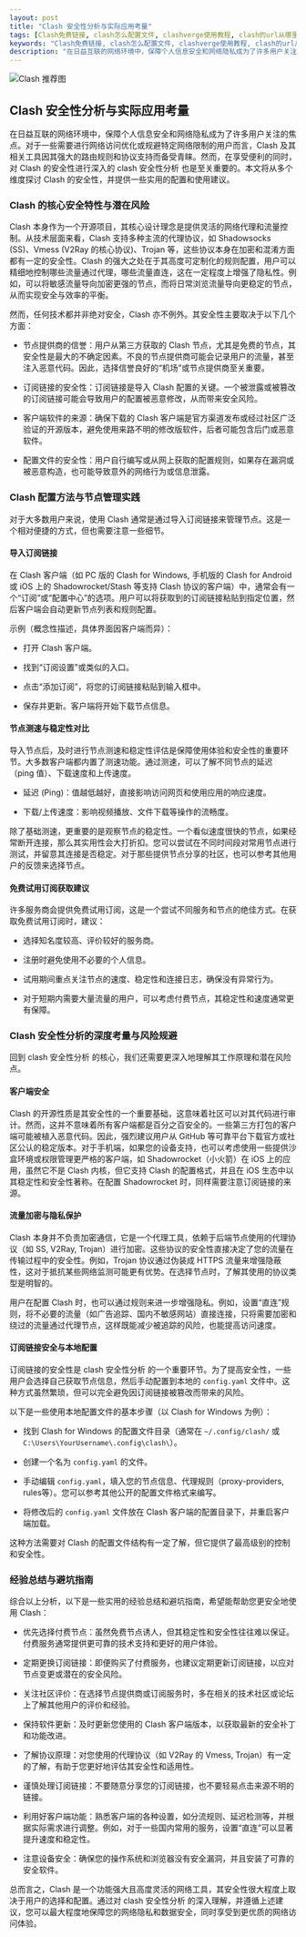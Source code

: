 ```yaml
---
layout: post
title: "Clash 安全性分析与实际应用考量"
tags: [Clash免费链接, clash怎么配置文件, clashverge使用教程, clash的url从哪里获取, 订阅在哪里找, clash配置文件下载不了, clash下载配置网络错误]
keywords: "Clash免费链接, clash怎么配置文件, clashverge使用教程, clash的url从哪里获取, 订阅在哪里找, clash配置文件下载不了, clash下载配置网络错误"
description: "在日益互联的网络环境中，保障个人信息安全和网络隐私成为了许多用户关注的焦点。对于一些需要进行网络访问优化或规避特定网络限制的用户而言，Clash 及其相关工具因其强大的路由规则和协议支持而备受青睐。然而，在享受便利的同时，对 Clash 的安全性进行深入的 clash 安全性分析 也是至关重要的。本文将从多个维度探讨 Clash 的安全性，并提供一些实用的配置和使用建议。"
---
```


![Clash 推荐图](https://clashjd.github.io/assets/img/免费clash节点.png)

## Clash 安全性分析与实际应用考量

在日益互联的网络环境中，保障个人信息安全和网络隐私成为了许多用户关注的焦点。对于一些需要进行网络访问优化或规避特定网络限制的用户而言，Clash 及其相关工具因其强大的路由规则和协议支持而备受青睐。然而，在享受便利的同时，对 Clash 的安全性进行深入的 clash 安全性分析 也是至关重要的。本文将从多个维度探讨 Clash 的安全性，并提供一些实用的配置和使用建议。

### Clash 的核心安全特性与潜在风险

Clash 本身作为一个开源项目，其核心设计理念是提供灵活的网络代理和流量控制。从技术层面来看，Clash 支持多种主流的代理协议，如 Shadowsocks (SS)、Vmess (V2Ray 的核心协议)、Trojan 等，这些协议本身在加密和混淆方面都有一定的安全性。Clash 的强大之处在于其高度可定制化的规则配置，用户可以精细地控制哪些流量通过代理，哪些流量直连，这在一定程度上增强了隐私性。例如，可以将敏感流量导向加密更强的节点，而将日常浏览流量导向更稳定的节点，从而实现安全与效率的平衡。

然而，任何技术都并非绝对安全，Clash 亦不例外。其安全性主要取决于以下几个方面：

- 节点提供商的信誉：用户从第三方获取的 Clash 节点，尤其是免费的节点，其安全性是最大的不确定因素。不良的节点提供商可能会记录用户的流量，甚至注入恶意代码。因此，选择信誉良好的“机场”或节点提供商至关重要。

- 订阅链接的安全性：订阅链接是导入 Clash 配置的关键。一个被泄露或被篡改的订阅链接可能会导致用户的配置被恶意修改，从而带来安全风险。

- 客户端软件的来源：确保下载的 Clash 客户端是官方渠道发布或经过社区广泛验证的开源版本，避免使用来路不明的修改版软件，后者可能包含后门或恶意软件。

- 配置文件的安全性：用户自行编写或从网上获取的配置规则，如果存在漏洞或被恶意构造，也可能导致意外的网络行为或信息泄露。

### Clash 配置方法与节点管理实践

对于大多数用户来说，使用 Clash 通常是通过导入订阅链接来管理节点。这是一个相对便捷的方式，但也需要注意一些细节。

#### 导入订阅链接

在 Clash 客户端（如 PC 版的 Clash for Windows, 手机版的 Clash for Android 或 iOS 上的 Shadowrocket/Stash 等支持 Clash 协议的客户端）中，通常会有一个“订阅”或“配置中心”的选项。用户可以将获取到的订阅链接粘贴到指定位置，然后客户端会自动更新节点列表和规则配置。

示例（概念性描述，具体界面因客户端而异）：

- 打开 Clash 客户端。

- 找到“订阅设置”或类似的入口。

- 点击“添加订阅”，将您的订阅链接粘贴到输入框中。

- 保存并更新。客户端将开始下载节点信息。

#### 节点测速与稳定性对比

导入节点后，及时进行节点测速和稳定性评估是保障使用体验和安全性的重要环节。大多数客户端都内置了测速功能。通过测速，可以了解不同节点的延迟（ping 值）、下载速度和上传速度。

- 延迟 (Ping)：值越低越好，直接影响访问网页和使用应用的响应速度。

- 下载/上传速度：影响视频播放、文件下载等操作的流畅度。

除了基础测速，更重要的是观察节点的稳定性。一个看似速度很快的节点，如果经常断开连接，那么其实用性会大打折扣。您可以尝试在不同时间段对常用节点进行测试，并留意其连接是否稳定。对于那些提供节点分享的社区，也可以参考其他用户的反馈来选择节点。

#### 免费试用订阅获取建议

许多服务商会提供免费试用订阅，这是一个尝试不同服务和节点的绝佳方式。在获取免费试用订阅时，建议：

- 选择知名度较高、评价较好的服务商。

- 注册时避免使用不必要的个人信息。

- 试用期间重点关注节点的速度、稳定性和连接日志，确保没有异常行为。

- 对于短期内需要大量流量的用户，可以考虑付费节点，其稳定性和速度通常更有保障。

### Clash 安全性分析的深度考量与风险规避

回到 clash 安全性分析 的核心，我们还需要更深入地理解其工作原理和潜在风险点。

#### 客户端安全

Clash 的开源性质是其安全性的一个重要基础，这意味着社区可以对其代码进行审计。然而，这并不意味着所有客户端都是百分之百安全的。一些第三方打包的客户端可能被植入恶意代码。因此，强烈建议用户从 GitHub 等可靠平台下载官方或社区公认的稳定版本。对于手机端，如果您的设备支持，也可以考虑使用一些提供沙盒环境或权限管理更严格的客户端，如 Shadowrocket（小火箭）在 iOS 上的应用，虽然它不是 Clash 内核，但它支持 Clash 的配置格式，并且在 iOS 生态中以其稳定性和安全性著称。在配置 Shadowrocket 时，同样需要注意订阅链接的来源。

#### 流量加密与隐私保护

Clash 本身并不负责加密通信，它是一个代理工具，依赖于后端节点使用的代理协议（如 SS, V2Ray, Trojan）进行加密。这些协议的安全性直接决定了您的流量在传输过程中的安全性。例如，Trojan 协议通过伪装成 HTTPS 流量来增强隐蔽性，这对于抵抗某些网络监测可能更有优势。在选择节点时，了解其使用的协议类型是明智的。

用户在配置 Clash 时，也可以通过规则来进一步增强隐私。例如，设置“直连”规则，将不必要的流量（如广告追踪、国内不敏感网站）直接连接，只将需要加密和绕过的流量通过代理节点，这样既能减少被追踪的风险，也能提高访问速度。

#### 订阅链接安全与本地配置

订阅链接的安全性是 clash 安全性分析 的一个重要环节。为了提高安全性，一些用户会选择自己获取节点信息，然后手动配置到本地的 `config.yaml` 文件中。这种方式虽然繁琐，但可以完全避免因订阅链接被篡改而带来的风险。

以下是一些使用本地配置文件的基本步骤（以 Clash for Windows 为例）：

- 找到 Clash for Windows 的配置文件目录（通常在 `~/.config/clash/` 或 `C:\Users\YourUsername\.config\clash\`）。

- 创建一个名为 `config.yaml` 的文件。

- 手动编辑 `config.yaml`，填入您的节点信息、代理规则（proxy-providers, rules等）。您可以参考其他公开的配置文件格式来编写。

- 将修改后的 `config.yaml` 文件放在 Clash 客户端的配置目录下，并重启客户端加载。

这种方法需要对 Clash 的配置文件结构有一定了解，但它提供了最高级别的控制和安全性。

### 经验总结与避坑指南

综合以上分析，以下是一些实用的经验总结和避坑指南，希望能帮助您更安全地使用 Clash：

- 优先选择付费节点：虽然免费节点诱人，但其稳定性和安全性往往难以保证。付费服务通常提供更可靠的技术支持和更好的用户体验。

- 定期更换订阅链接：即便购买了付费服务，也建议定期更新订阅链接，以应对节点变更或潜在的安全风险。

- 关注社区评价：在选择节点提供商或订阅服务时，多在相关的技术社区或论坛上了解其他用户的评价和经验。

- 保持软件更新：及时更新您使用的 Clash 客户端版本，以获取最新的安全补丁和功能改进。

- 了解协议原理：对您使用的代理协议（如 V2Ray 的 Vmess, Trojan）有一定的了解，有助于您更好地评估其安全性和适用性。

- 谨慎处理订阅链接：不要随意分享您的订阅链接，也不要轻易点击来源不明的链接。

- 利用好客户端功能：熟悉客户端的各种设置，如分流规则、延迟检测等，并根据实际需求进行调整。例如，对于一些国内常用的服务，设置“直连”可以显著提升速度和稳定性。

- 注意设备安全：确保您的操作系统和浏览器没有安全漏洞，并且安装了可靠的安全软件。

总而言之，Clash 是一个功能强大且高度灵活的网络工具，其安全性很大程度上取决于用户的选择和配置。通过对 clash 安全性分析 的深入理解，并遵循上述建议，您可以最大程度地保障您的网络隐私和数据安全，同时享受到更优质的网络访问体验。
